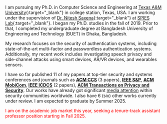 I am pursuing my Ph.D. in Computer Science and Engineering at [Texas A&M University](https://www.tamu.edu/index.html){:target="_blank"} in college station, Texas, USA. I am working under the supervision of [Dr. Nitesh Saxena](https://nsaxena.engr.tamu.edu){:target="_blank"} at [SPIES Lab](https://spies.engr.tamu.edu){:target="_blank"}. I began my Ph.D. studies in the fall of 2019. Prior to that, I completed my undergraduate degree at Bangladesh University of Engineering and Technology (BUET) in Dhaka, Bangladesh.


My research focuses on the security of authentication systems, including state-of-the-art multi-factor and passwordless authentication systems. Additionally, my recent work includes investigating speech privacy and side-channel attacks using smart devices, AR/VR devices, and wearables sensors.

I have so far published 11 of my papers at top-tier security and systems conferences and journals such as <ins>**ACM CCS**</ins> (3 papers), <ins>**IEEE S&P**</ins>, <ins>**ACM MobiCom**</ins>, <ins>**IEEE ICDCS**</ins> (2 papers), <ins>**ACM Transactions on Privacy and Security**</ins>. Our works have already got significant [media attention](https://tanvirmahdad.github.io/media/) within security communities worldwide. I also have 6 (six) other works currently under review. I am expected to graduate by Summer 2025.


 <span style="color:red">I am on the academic job market this year, seeking a tenure-track assistant professor position starting in Fall 2025.</span>